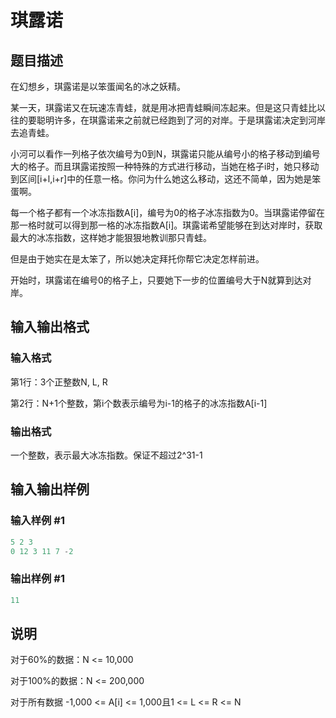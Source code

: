 # 琪露诺

## 题目描述

在幻想乡，琪露诺是以笨蛋闻名的冰之妖精。

某一天，琪露诺又在玩速冻青蛙，就是用冰把青蛙瞬间冻起来。但是这只青蛙比以往的要聪明许多，在琪露诺来之前就已经跑到了河的对岸。于是琪露诺决定到河岸去追青蛙。

小河可以看作一列格子依次编号为0到N，琪露诺只能从编号小的格子移动到编号大的格子。而且琪露诺按照一种特殊的方式进行移动，当她在格子i时，她只移动到区间[i+l,i+r]中的任意一格。你问为什么她这么移动，这还不简单，因为她是笨蛋啊。

每一个格子都有一个冰冻指数A[i]，编号为0的格子冰冻指数为0。当琪露诺停留在那一格时就可以得到那一格的冰冻指数A[i]。琪露诺希望能够在到达对岸时，获取最大的冰冻指数，这样她才能狠狠地教训那只青蛙。

但是由于她实在是太笨了，所以她决定拜托你帮它决定怎样前进。

开始时，琪露诺在编号0的格子上，只要她下一步的位置编号大于N就算到达对岸。

## 输入输出格式

### 输入格式

第1行：3个正整数N, L, R

第2行：N+1个整数，第i个数表示编号为i-1的格子的冰冻指数A[i-1]

### 输出格式

一个整数，表示最大冰冻指数。保证不超过2^31-1

## 输入输出样例

### 输入样例 #1

```cpp
5 2 3
0 12 3 11 7 -2

```
### 输出样例 #1

```cpp
11

```
## 说明

对于60%的数据：N <= 10,000

对于100%的数据：N <= 200,000

对于所有数据 -1,000 <= A[i] <= 1,000且1 <= L <= R <= N


